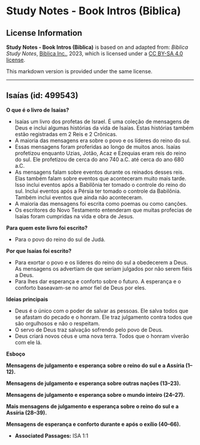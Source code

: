 # Study Notes - Book Intros (Biblica)

## License Information

**Study Notes - Book Intros (Biblica)** is based on and adapted from: _Biblica Study Notes_, [Biblica Inc.](https://www.biblica.com/), 2023, which is licensed under a [CC BY-SA 4.0 license](https://creativecommons.org/licenses/by-sa/4.0/legalcode.en).

This markdown version is provided under the same license.



--------------------------------

## Isaías (id: 499543)

**O que é o livro de** **Isaías?**

* Isaías um livro dos profetas de Israel. É uma coleção de mensagens de Deus e inclui algumas histórias da vida de Isaías. Estas histórias também estão registradas em 2 Reis e 2 Crônicas.
* A maioria das mensagens era sobre o povo e os líderes do reino do sul.
* Essas mensagens foram proferidas ao longo de muitos anos. Isaías profetizou enquanto Uzias, Jotão, Acaz e Ezequias eram reis do reino do sul. Ele profetizou de cerca do ano 740 a.C. até cerca do ano 680 a.C.
* As mensagens falam sobre eventos durante os reinados desses reis. Elas também falam sobre eventos que aconteceram muito mais tarde. Isso inclui eventos após a Babilônia ter tomado o controle do reino do sul. Inclui eventos após a Pérsia ter tomado o controle da Babilônia. Também inclui eventos que ainda não aconteceram.
* A maioria das mensagens foi escrita como poemas ou como canções.
* Os escritores do Novo Testamento entenderam que muitas profecias de Isaías foram cumpridas na vida e obra de Jesus.

**Para quem este livro foi escrito?**

* Para o povo do reino do sul de Judá.

**Por que Isaías foi escrito?**

* Para exortar o povo e os líderes do reino do sul a obedecerem a Deus. As mensagens os advertiam de que seriam julgados por não serem fiéis a Deus.
* Para lhes dar esperança e conforto sobre o futuro. A esperança e o conforto baseavam\-se no amor fiel de Deus por eles.

**Ideias principais**

* Deus é o único com o poder de salvar as pessoas. Ele salva todos que se afastam do pecado e o honram. Ele traz julgamento contra todos que são orgulhosos e não o respeitam.
* O servo de Deus traz salvação sofrendo pelo povo de Deus.
* Deus criará novos céus e uma nova terra. Todos que o honram viverão com ele lá.

**Esboço**

**Mensagens de julgamento e esperança** **sobre o reino do sul e a Assíria (1–12\).**

**Mensagens de julgamento e esperança sobre outras nações (13–23\).**

**Mensagens de julgamento e esperança sobre o mundo inteiro (24–27\).**

**Mais mensagens de julgamento e esperança sobre o reino do sul e a Assíria (28–39\).**

**Mensagens de esperança e conforto durante e após o exílio (40–66\).**

* **Associated Passages:** ISA 1:1

